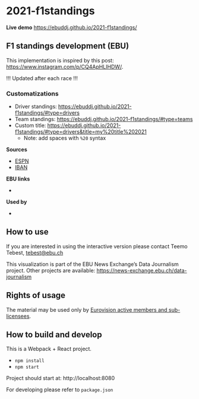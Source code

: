 # 2021-f1standings

**Live demo** https://ebuddj.github.io/2021-f1standings/

## F1 standings development (EBU)

This implementation is inspired by this post: https://www.instagram.com/p/CQ4ApHLIHDW/.

!!! Updated after each race !!!

### Customatizations
* Driver standings: https://ebuddj.github.io/2021-f1standings/#type=drivers
* Team standings: https://ebuddj.github.io/2021-f1standings/#type=teams
* Custom title: https://ebuddj.github.io/2021-f1standings/#type=drivers&title=my%20title%202021
  * Note: add spaces with `%20` syntax

**Sources**
* [ESPN](https://www.espn.com/f1/standings)
* [IBAN](https://www.iban.com/country-codes)

**EBU links**
* []()

**Used by**
* []()

## How to use

If you are interested in using the interactive version please contact Teemo Tebest, tebest@ebu.ch

This visualization is part of the EBU News Exchange’s Data Journalism project. Other projects are available: https://news-exchange.ebu.ch/data-journalism

## Rights of usage

The material may be used only by [Eurovision active members and sub-licensees](https://www.ebu.ch/eurovision-news/members-and-sublicensees).

## How to build and develop

This is a Webpack + React project.

* `npm install`
* `npm start`

Project should start at: http://localhost:8080

For developing please refer to `package.json`